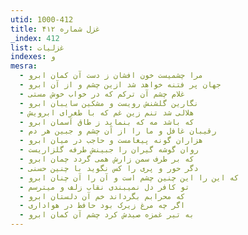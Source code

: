 ```yaml
---
utid: 1000-412
title: غزل شماره ۴۱۲
_index: 412
list: غزلیات
indexes: و
mesra:
  - مرا چشمیست خون افشان ز دست آن کمان ابرو
  - جهان پر فتنه خواهد شد ازین چشم و از آن ابرو
  - غلام چشم آن ترکم که در خواب خوش مستی
  - نگارین گلشنش رویست و مشکین سایبان ابرو
  - هلالی شد تنم زین غم که با طغرای ابرویش
  - که باشد مه که بنماید ز طاق آسمان ابرو
  - رقیبان غافل و ما را از آن چشم و جبین هر دم
  - هزاران گونه پیغامست و حاجب در میان ابرو
  - روان گوشه گیران را جبینش طرفه گلزاریست
  - که بر طرف سمن زارش همی گردد چمان ابرو
  - دگر حور و پری را کس نگوید با چنین حسنی
  - که این را این چنین چشم است و آن را آن چنان ابرو
  - تو کافر دل نمیبندی نقاب زلف و میترسم
  - که محرابم بگرداند خم آن دلستان ابرو
  - اگر چه مرغ زیرک بود حافظ در هواداری
  - به تیر غمزه صیدش کرد چشم آن کمان ابرو
---
```

